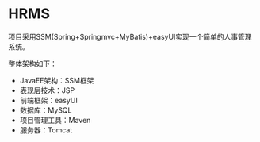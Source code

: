 # HRMS
项目采用SSM(Spring+Springmvc+MyBatis)+easyUI实现一个简单的人事管理系统。

整体架构如下：

* JavaEE架构：SSM框架
* 表现层技术：JSP
* 前端框架：easyUI
* 数据库：MySQL
* 项目管理工具：Maven
* 服务器：Tomcat